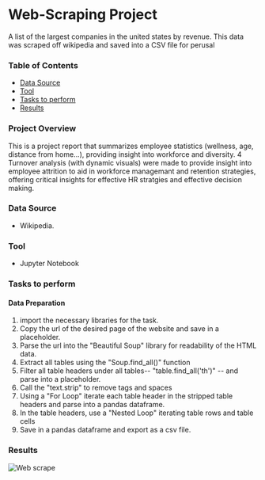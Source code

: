 # Web-Scraping Project
A list of the largest companies in the united states by revenue. This data was scraped off wikipedia and saved into a CSV file for perusal 

### Table of Contents
- [Data Source](#data-source)
- [Tool](#tool)
- [Tasks to perform](#tasks-to-perform)
- [Results](#results)


### Project Overview

This is a project report that summarizes employee statistics (wellness, age, distance from home...), providing insight into workforce and diversity. 4 Turnover analysis (with dynamic visuals) were made to provide insight into employee attrition to aid in workforce managemant and retention strategies, offering critical insights for effective HR stratgies and effective decision making. 

### Data Source
- Wikipedia.

### Tool
- Jupyter Notebook

### Tasks to perform
#### Data Preparation
1. import the necessary libraries for the task.
2. Copy the url of the desired page of the website and save in a placeholder. 
3. Parse the url into the "Beautiful Soup" library for readability of the HTML data.
4. Extract all tables using the "Soup.find_all()" function
5. Filter all table headers under all tables-- "table.find_all('th')" -- and parse into a placeholder.
6. Call the "text.strip" to remove tags and spaces
7. Using a "For Loop" iterate each table header in the stripped table headers and parse into a pandas dataframe.
8. In the table headers, use a "Nested Loop" iterating table rows and table cells
9. Save in a pandas dataframe and export as a csv file.


### Results

![Web scrape](https://github.com/user-attachments/assets/1025483c-8022-4bfe-8b9d-f825c99b3da5)

